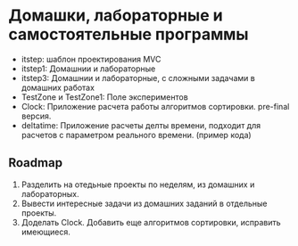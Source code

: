 # Домашки, лабораторные и самостоятельные программы

- itstep: шаблон проектирования MVC
- itstep1: Домашнии и лабораторные
- itstep3: Домашнии и лабораторные, с сложными задачами в домашних работах  
- TestZone и TestZone1: Поле экспериментов
- Clock:
    Приложение расчета работы алгоритмов сортировки. pre-final версия.
- deltatime:
    Приложение расчеты делты времени, подходит для расчетов с параметром реального времени. (пример кода)

## Roadmap
1. Разделить на отедьные проекты по неделям, из домашних и лабораторных.
2. Вывести интересные задачи  из домашних заданий в отдельные проекты.
3. Доделать Clock. Добавить еще алгоритмов сортировки, исправить имеющиеся.
